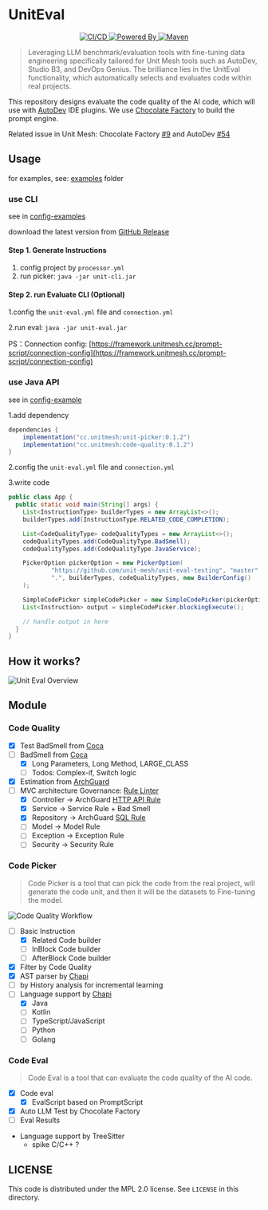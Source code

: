 # UnitEval

<p align="center">
  <a href="https://github.com/unit-mesh/unit-eval/actions/workflows/build.yml">
    <img src="https://github.com/unit-mesh/unit-eval/actions/workflows/build.yml/badge.svg" alt="CI/CD" />
  </a>
  <a href="https://github.com/unit-mesh/chocolate-factory">
    <img src="https://img.shields.io/badge/powered_by-chocolate_factory-blue?logo=kotlin&logoColor=fff" alt="Powered By" />
  </a>
  <a href="https://central.sonatype.com/artifact/cc.unitmesh/unit-picker">
    <img src="https://img.shields.io/maven-central/v/cc.unitmesh/unit-picker"  alt="Maven"/>
  </a>
</p>

> Leveraging LLM benchmark/evaluation tools with fine-tuning data engineering specifically tailored for Unit Mesh tools
> such as AutoDev, Studio B3, and DevOps Genius. The brilliance lies in the UnitEval functionality, which automatically
> selects and evaluates code within real projects.

This repository designs evaluate the code quality of the AI code, which will use
with [AutoDev](https://github.com/unit-mesh/auto-dev) IDE plugins.
We use [Chocolate Factory](https://github.com/unit-mesh/chocolate-factory) to build the prompt engine.

Related issue in Unit Mesh: Chocolate Factory [#9](https://github.com/unit-mesh/chocolate-factory/issues/9) and
AutoDev [#54](https://github.com/unit-mesh/auto-dev/issues/56)

## Usage

for examples, see: [examples](examples/) folder

### use CLI

see in [config-examples](examples/config-examples/)

download the latest version from [GitHub Release](https://github.com/unit-mesh/unit-eval/releases)

#### Step 1. Generate Instructions

1. config project by `processor.yml`
2. run picker: `java -jar unit-cli.jar`

#### Step 2. run Evaluate CLI (Optional)

1.config the `unit-eval.yml` file and `connection.yml`

2.run eval: `java -jar unit-eval.jar`

PS：Connection config: [https://framework.unitmesh.cc/prompt-script/connection-config](https://framework.unitmesh.cc/prompt-script/connection-config)

### use Java API

see in [config-example](examples/project-example/)

1.add dependency

```groovy
dependencies {
    implementation("cc.unitmesh:unit-picker:0.1.2")
    implementation("cc.unitmesh:code-quality:0.1.2")
}
```

2.config the `unit-eval.yml` file and `connection.yml`

3.write code
```java
public class App {
  public static void main(String[] args) {
    List<InstructionType> builderTypes = new ArrayList<>();
    builderTypes.add(InstructionType.RELATED_CODE_COMPLETION);

    List<CodeQualityType> codeQualityTypes = new ArrayList<>();
    codeQualityTypes.add(CodeQualityType.BadSmell);
    codeQualityTypes.add(CodeQualityType.JavaService);

    PickerOption pickerOption = new PickerOption(
            "https://github.com/unit-mesh/unit-eval-testing", "master", "java",
            ".", builderTypes, codeQualityTypes, new BuilderConfig()
    );

    SimpleCodePicker simpleCodePicker = new SimpleCodePicker(pickerOption);
    List<Instruction> output = simpleCodePicker.blockingExecute();

    // handle output in here
  }
} 
```


## How it works?

![Unit Eval Overview](https://unitmesh.cc/uniteval/overview.png)

## Module

### Code Quality

- [x] Test BadSmell from [Coca](https://github.com/phodal/coca)
- [ ] BadSmell from [Coca](https://github.com/phodal/coca)
    - [x] Long Parameters, Long Method, LARGE_CLASS
    - [ ] Todos: Complex-if, Switch logic
- [x] Estimation from [ArchGuard](https://github.com/archguard/archguard)
- [ ] MVC architecture Governance: [Rule Linter](https://archguard.org/governance)
    - [x] Controller -> ArchGuard [HTTP API Rule](https://archguard.org/governance/web-api)
    - [x] Service -> Service Rule + Bad Smell
    - [x] Repository -> ArchGuard [SQL Rule](https://archguard.org/governance/sql)
    - [ ] Model -> Model Rule
    - [ ] Exception -> Exception Rule
    - [ ] Security -> Security Rule

### Code Picker

> Code Picker is a tool that can pick the code from the real project, will generate the code unit, and then it will be
> the datasets to Fine-tuning the model.

![Code Quality Workflow](https://unitmesh.cc/uniteval/code-quality-workflow.png)

- [ ] Basic Instruction
    - [x] Related Code builder
    - [ ] InBlock Code builder
    - [ ] AfterBlock Code builder
- [x] Filter by Code Quality
- [x] AST parser by [Chapi](https://github.com/phodal/chapi)
- [ ] by History analysis for incremental learning
- [ ] Language support by [Chapi](https://github.com/phodal/chapi)
    - [x] Java
    - [ ] Kotlin
    - [ ] TypeScript/JavaScript
    - [ ] Python
    - [ ] Golang

### Code Eval

> Code Eval is a tool that can evaluate the code quality of the AI code.

- [x] Code eval
    - [x] EvalScript based on PromptScript
- [x] Auto LLM Test by Chocolate Factory
- [ ] Eval Results
- Language support by TreeSitter
    - spike C/C++ ?

## LICENSE

This code is distributed under the MPL 2.0 license. See `LICENSE` in this directory.
